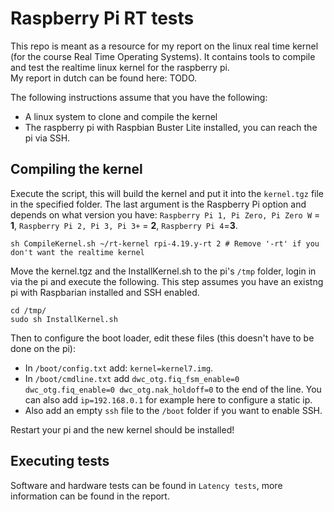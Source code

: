 # Raspberry Pi RT tests
This repo is meant as a resource for my report on the linux real time kernel (for the course Real Time Operating Systems). It contains tools to compile and test the realtime linux kernel for the raspberry pi.  
My report in dutch can be found here: TODO.

The following instructions assume that you have the following:
- A linux system to clone and compile the kernel
- The raspberry pi with Raspbian Buster Lite installed, you can reach the pi via SSH.

## Compiling the kernel
Execute the script, this will build the kernel and put it into the `kernel.tgz` file in the specified folder. The last argument is the Raspberry Pi option and depends on what version you have: `Raspberry Pi 1, Pi Zero, Pi Zero W` = **1**, `Raspberry Pi 2, Pi 3, Pi 3+` = **2**, `Raspberry Pi 4`=**3**.
```shell
sh CompileKernel.sh ~/rt-kernel rpi-4.19.y-rt 2 # Remove '-rt' if you don't want the realtime kernel
```

Move the kernel.tgz and the InstallKernel.sh to the pi's `/tmp` folder, login in via the pi and execute the following.
This step assumes you have an existng pi with Raspbarian installed and SSH enabled.
```shell
cd /tmp/
sudo sh InstallKernel.sh
```

Then to configure the boot loader, edit these files (this doesn't have to be done on the pi):
- In `/boot/config.txt` add: `kernel=kernel7.img`.
- In `/boot/cmdline.txt` add `dwc_otg.fiq_fsm_enable=0 dwc_otg.fiq_enable=0 dwc_otg.nak_holdoff=0` to the end of the line. You can also add `ip=192.168.0.1` for example here to configure a static ip.
- Also add an empty `ssh` file to the `/boot` folder if you want to enable SSH.

Restart your pi and the new kernel should be installed!

## Executing tests
Software and hardware tests can be found in `Latency tests`, more information can be found in the report.